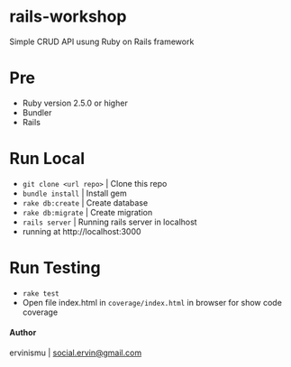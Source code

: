 # rails-workshop
Simple CRUD API usung Ruby on Rails framework

# Pre
- Ruby version 2.5.0 or higher
- Bundler
- Rails

# Run Local
- `git clone <url repo>` | Clone this repo
- `bundle install`  | Install gem
- `rake db:create`  | Create database
- `rake db:migrate` | Create migration
- `rails server`  | Running rails server in localhost
- running at http://localhost:3000

# Run Testing
- `rake test`
- Open file index.html in `coverage/index.html` in browser for show code coverage

#### Author 
ervinismu | social.ervin@gmail.com
